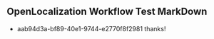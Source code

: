 ## OpenLocalization Workflow Test MarkDown
* aab94d3a-bf89-40e1-9744-e2770f8f2981 thanks!

<!--HONumber=Sep16_HO1-->


